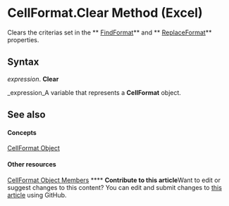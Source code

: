 
# CellFormat.Clear Method (Excel)

Clears the criterias set in the  ** [FindFormat](b2b62232-1f11-ec82-9344-edd39e0ae33d.md)** and ** [ReplaceFormat](df2242dc-9f23-b3c8-455d-1f0474eca873.md)** properties.


## Syntax

 _expression_. **Clear**

 _expression_A variable that represents a  **CellFormat** object.


## See also


#### Concepts


 [CellFormat Object](da4e50b9-6d5b-22e1-3113-0d1ea6686272.md)
#### Other resources


 [CellFormat Object Members](cbc8b4d2-7e43-d72b-a487-94871bbd8620.md)
****   **Contribute to this article**Want to edit or suggest changes to this content? You can edit and submit changes to  [this article](https://github.com/jhershey00/VBA_Excel_Test/OpenXMLCon/articles/2f02e474-c74a-4999-862d-c59e26c22d56.md) using GitHub.


